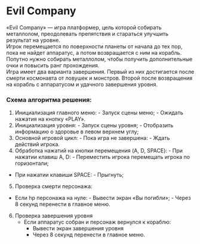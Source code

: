 # Evil Company
«Evil Company» — игра платформер, цель которой собирать металлолом, преодолевать препятствия и стараться улучшить результат на уровне.  
Игрок перемещается по поверхности планеты от начала до тех пор, пока не найдет аппаратус, а потом возвращается с ним на корабль.  
Попутно нужно собирать металлолом, чтобы получить дополнительные очки и повысить ранг прохождения.  
Игра имеет два варианта завершения. Первый из них достигается после смерти космонавта от ловушек и монстров. Второй после возвращения на корабль с аппаратусом и удачного завершения уровня.  

### Схема алгоритма решения:
1.	Инициализация главного меню:
		- Запуск сцены меню;
		- Ожидать нажатия на кнопку «PLAY».
2.	Инициализация уровня:
		- Запуск сцены уровня;
		- Отобразить информацию о здоровье в левом верхнем углу;
3.	Основной игровой цикл:
		- Пока игра не завершена:
			- Ждать действий игрока.
4.	Обработка нажатий на кнопки перемещения (A, D, SPACE):
		- При нажатии клавиш A, D:
			- Переместить игрока перемещать игрока по горизонтали;
- При нажатии клавиши SPACE:
			- Прыгнуть;
5.	Проверка смерти персонажа:
- Если hp персонажа на нуле:
		- Вывести экран «Вы погибли»;
		- Через 8 секунд перенести в главное меню.

6.	Проверка завершения уровня
	- Если аппаратус собран и персонаж вернулся к кораблю:
		- Вывести экран завершения уровня
		- Через 8 секунд перенести в главное меню.

